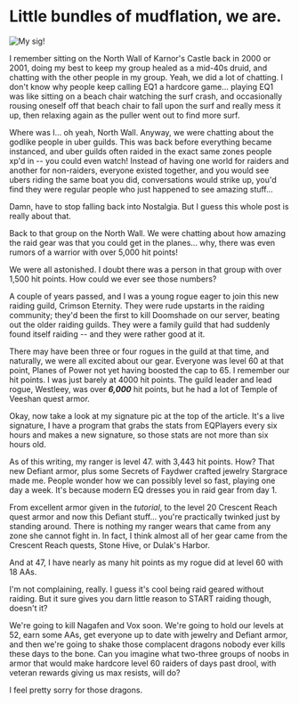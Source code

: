 # Little bundles of mudflation, we are.

![My sig!](http://chasingdings.com/sig/out.png)

I remember sitting on the North Wall of Karnor's Castle back in 2000 or 2001, doing my best to keep my group healed as a mid-40s druid, and chatting with the other people in my group. Yeah, we did a lot of chatting. I don't know why people keep calling EQ1 a hardcore game... playing EQ1 was like sitting on a beach chair watching the surf crash, and occasionally rousing oneself off that beach chair to fall upon the surf and really mess it up, then relaxing again as the puller went out to find more surf.

Where was I... oh yeah, North Wall. Anyway, we were chatting about the godlike people in uber guilds. This was back before everything became instanced, and uber guilds often raided in the exact same zones people xp'd in -- you could even watch! Instead of having one world for raiders and another for non-raiders, everyone existed together, and you would see ubers riding the same boat you did, conversations would strike up, you'd find they were regular people who just happened to see amazing stuff...

Damn, have to stop falling back into Nostalgia. But I guess this whole post is really about that.

Back to that group on the North Wall. We were chatting about how amazing the raid gear was that you could get in the planes... why, there was even rumors of a warrior with over 5,000 hit points!

We were all astonished. I doubt there was a person in that group with over 1,500 hit points. How could we ever see those numbers?

A couple of years passed, and I was a young rogue eager to join this new raiding guild, Crimson Eternity. They were rude upstarts in the raiding community; they'd been the first to kill Doomshade on our server, beating out the older raiding guilds. They were a family guild that had suddenly found itself raiding -- and they were rather good at it.

There may have been three or four rogues in the guild at that time, and naturally, we were all excited about our gear. Everyone was level 60 at that point, Planes of Power not yet having boosted the cap to 65. I remember our hit points. I was just barely at 4000 hit points. The guild leader and lead rogue, Westleey, was over ***6,000*** hit points, but he had a lot of Temple of Veeshan quest armor. 

Okay, now take a look at my signature pic at the top of the article. It's a live signature, I have a program that grabs the stats from EQPlayers every six hours and makes a new signature, so those stats are not more than six hours old.

As of this writing, my ranger is level 47. with 3,443 hit points. How? That new Defiant armor, plus some Secrets of Faydwer crafted jewelry Stargrace made me. People wonder how we can possibly level so fast, playing one day a week. It's because modern EQ dresses you in raid gear from day 1.

From excellent armor given in the *tutorial*, to the level 20 Crescent Reach quest armor and now this Defiant stuff... you're practically twinked just by standing around. There is nothing my ranger wears that came from any zone she cannot fight in. In fact, I think almost all of her gear came from the Crescent Reach quests, Stone Hive, or Dulak's Harbor.

And at 47, I have nearly as many hit points as my rogue did at level 60 with 18 AAs.

I'm not complaining, really. I guess it's cool being raid geared without raiding. But it sure gives you darn little reason to START raiding though, doesn't it?

We're going to kill Nagafen and Vox soon. We're going to hold our levels at 52, earn some AAs, get everyone up to date with jewelry and Defiant armor, and then we're going to shake those complacent dragons nobody ever kills these days to the bone. Can you imagine what two-three groups of noobs in armor that would make hardcore level 60 raiders of days past drool, with veteran rewards giving us max resists, will do?

I feel pretty sorry for those dragons.

